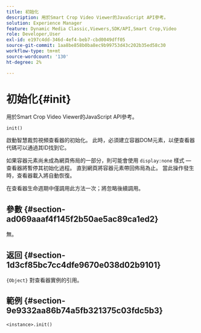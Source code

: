 ```yaml
---
title: 初始化
description: 用於Smart Crop Video Viewer的JavaScript API參考。
solution: Experience Manager
feature: Dynamic Media Classic,Viewers,SDK/API,Smart Crop,Video
role: Developer,User
exl-id: e197c4dd-346d-4ef4-beb7-cbd0049dff05
source-git-commit: 1aa8be858b0ba8ec9b99753d43c202b35ed58c30
workflow-type: tm+mt
source-wordcount: '130'
ht-degree: 2%

---
```


# 初始化{#init}

用於Smart Crop Video Viewer的JavaScript API參考。

`init()`

啟動智慧裁剪視頻查看器的初始化。 此時，必須建立容器DOM元素，以便查看器代碼可以通過其ID找到它。

如果容器元素尚未成為網頁佈局的一部分，則可能會使用 `display:none` 樣式 — 查看器將暫停其初始化過程。 直到網頁將容器元素帶回佈局為止。 當此操作發生時，查看器載入將自動恢復。

在查看器生命週期中僅調用此方法一次；將忽略後續調用。

## 參數 {#section-ad069aaaf4f145f2b50ae5ac89ca1ed2}

無。

## 返回 {#section-1d3cf85bc7cc4dfe9670e038d02b9101}

`{Object}` 對查看器實例的引用。

## 範例 {#section-9e9332aa86b74a5fb321375c03fdc5b3}

```
<instance>.init()
```
